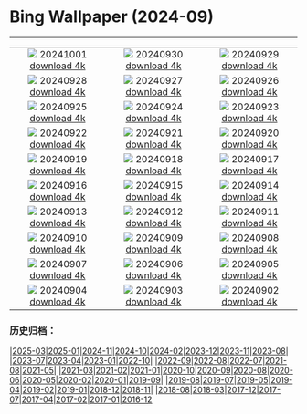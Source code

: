 # Bing Wallpaper (2024-09)
**************
| | | |
| :----: | :----: | :----: |
| ![](https://www.bing.com/th?id=OHR.BlackHistoryMonth2024_EN-GB1865178312_1920x1080.jpg) 20241001 [download 4k](https://www.bing.com/th?id=OHR.BlackHistoryMonth2024_EN-GB1865178312_UHD.jpg) | ![](https://www.bing.com/th?id=OHR.WalrusNorway_EN-GB0459877191_1920x1080.jpg) 20240930 [download 4k](https://www.bing.com/th?id=OHR.WalrusNorway_EN-GB0459877191_UHD.jpg) | ![](https://www.bing.com/th?id=OHR.ConnecticutBridge_EN-GB6974263231_1920x1080.jpg) 20240929 [download 4k](https://www.bing.com/th?id=OHR.ConnecticutBridge_EN-GB6974263231_UHD.jpg) |
| ![](https://www.bing.com/th?id=OHR.TajMahalReflection_EN-GB6507271647_1920x1080.jpg) 20240928 [download 4k](https://www.bing.com/th?id=OHR.TajMahalReflection_EN-GB6507271647_UHD.jpg) | ![](https://www.bing.com/th?id=OHR.VeniceAerial_EN-GB6264202474_1920x1080.jpg) 20240927 [download 4k](https://www.bing.com/th?id=OHR.VeniceAerial_EN-GB6264202474_UHD.jpg) | ![](https://www.bing.com/th?id=OHR.LittleToucanet_EN-GB5921731705_1920x1080.jpg) 20240926 [download 4k](https://www.bing.com/th?id=OHR.LittleToucanet_EN-GB5921731705_UHD.jpg) |
| ![](https://www.bing.com/th?id=OHR.GiantSequoias_EN-GB2106477767_1920x1080.jpg) 20240925 [download 4k](https://www.bing.com/th?id=OHR.GiantSequoias_EN-GB2106477767_UHD.jpg) | ![](https://www.bing.com/th?id=OHR.SkaftafellWaterfall_EN-GB1674771386_1920x1080.jpg) 20240924 [download 4k](https://www.bing.com/th?id=OHR.SkaftafellWaterfall_EN-GB1674771386_UHD.jpg) | ![](https://www.bing.com/th?id=OHR.IcebergOtter_EN-GB1302406748_1920x1080.jpg) 20240923 [download 4k](https://www.bing.com/th?id=OHR.IcebergOtter_EN-GB1302406748_UHD.jpg) |
| ![](https://www.bing.com/th?id=OHR.AutumnCumbria_EN-GB0937833138_1920x1080.jpg) 20240922 [download 4k](https://www.bing.com/th?id=OHR.AutumnCumbria_EN-GB0937833138_UHD.jpg) | ![](https://www.bing.com/th?id=OHR.MunichBeerfest_EN-GB0671591824_1920x1080.jpg) 20240921 [download 4k](https://www.bing.com/th?id=OHR.MunichBeerfest_EN-GB0671591824_UHD.jpg) | ![](https://www.bing.com/th?id=OHR.OcracokeLight_EN-GB0317471752_1920x1080.jpg) 20240920 [download 4k](https://www.bing.com/th?id=OHR.OcracokeLight_EN-GB0317471752_UHD.jpg) |
| ![](https://www.bing.com/th?id=OHR.PiratePlayground_EN-GB4703060204_1920x1080.jpg) 20240919 [download 4k](https://www.bing.com/th?id=OHR.PiratePlayground_EN-GB4703060204_UHD.jpg) | ![](https://www.bing.com/th?id=OHR.GujoHachiman_EN-GB4635188314_1920x1080.jpg) 20240918 [download 4k](https://www.bing.com/th?id=OHR.GujoHachiman_EN-GB4635188314_UHD.jpg) | ![](https://www.bing.com/th?id=OHR.MidAutumnSingapore_EN-GB4580876082_1920x1080.jpg) 20240917 [download 4k](https://www.bing.com/th?id=OHR.MidAutumnSingapore_EN-GB4580876082_UHD.jpg) |
| ![](https://www.bing.com/th?id=OHR.SunriseWallabies_EN-GB4531988184_1920x1080.jpg) 20240916 [download 4k](https://www.bing.com/th?id=OHR.SunriseWallabies_EN-GB4531988184_UHD.jpg) | ![](https://www.bing.com/th?id=OHR.StockholmLibrary_EN-GB4478334058_1920x1080.jpg) 20240915 [download 4k](https://www.bing.com/th?id=OHR.StockholmLibrary_EN-GB4478334058_UHD.jpg) | ![](https://www.bing.com/th?id=OHR.LastNightOfTheProms2024_EN-GB2327761214_1920x1080.jpg) 20240914 [download 4k](https://www.bing.com/th?id=OHR.LastNightOfTheProms2024_EN-GB2327761214_UHD.jpg) |
| ![](https://www.bing.com/th?id=OHR.PointReyes_EN-GB4421603745_1920x1080.jpg) 20240913 [download 4k](https://www.bing.com/th?id=OHR.PointReyes_EN-GB4421603745_UHD.jpg) | ![](https://www.bing.com/th?id=OHR.DolphinReunion_EN-GB4332225660_1920x1080.jpg) 20240912 [download 4k](https://www.bing.com/th?id=OHR.DolphinReunion_EN-GB4332225660_UHD.jpg) | ![](https://www.bing.com/th?id=OHR.RapaNuiSunrise_EN-GB5251109643_1920x1080.jpg) 20240911 [download 4k](https://www.bing.com/th?id=OHR.RapaNuiSunrise_EN-GB5251109643_UHD.jpg) |
| ![](https://www.bing.com/th?id=OHR.BridgeLisbon_EN-GB4169546026_1920x1080.jpg) 20240910 [download 4k](https://www.bing.com/th?id=OHR.BridgeLisbon_EN-GB4169546026_UHD.jpg) | ![](https://www.bing.com/th?id=OHR.IguazuRainbow_EN-GB4381351481_1920x1080.jpg) 20240909 [download 4k](https://www.bing.com/th?id=OHR.IguazuRainbow_EN-GB4381351481_UHD.jpg) | ![](https://www.bing.com/th?id=OHR.GreatNorthRun2024_EN-GB4101357995_1920x1080.jpg) 20240908 [download 4k](https://www.bing.com/th?id=OHR.GreatNorthRun2024_EN-GB4101357995_UHD.jpg) |
| ![](https://www.bing.com/th?id=OHR.SantaCruzHummer_EN-GB3567004947_1920x1080.jpg) 20240907 [download 4k](https://www.bing.com/th?id=OHR.SantaCruzHummer_EN-GB3567004947_UHD.jpg) | ![](https://www.bing.com/th?id=OHR.GlenariffPark_EN-GB6116680821_1920x1080.jpg) 20240906 [download 4k](https://www.bing.com/th?id=OHR.GlenariffPark_EN-GB6116680821_UHD.jpg) | ![](https://www.bing.com/th?id=OHR.TIFF2024_EN-GB9508001268_1920x1080.jpg) 20240905 [download 4k](https://www.bing.com/th?id=OHR.TIFF2024_EN-GB9508001268_UHD.jpg) |
| ![](https://www.bing.com/th?id=OHR.DuskyOwls_EN-GB7904137343_1920x1080.jpg) 20240904 [download 4k](https://www.bing.com/th?id=OHR.DuskyOwls_EN-GB7904137343_UHD.jpg) | ![](https://www.bing.com/th?id=OHR.AlpineLakes_EN-GB6796431877_1920x1080.jpg) 20240903 [download 4k](https://www.bing.com/th?id=OHR.AlpineLakes_EN-GB6796431877_UHD.jpg) | ![](https://www.bing.com/th?id=OHR.KatahdinWoods_EN-GB6027367272_1920x1080.jpg) 20240902 [download 4k](https://www.bing.com/th?id=OHR.KatahdinWoods_EN-GB6027367272_UHD.jpg) |

### 历史归档：

|[2025-03](bing/2025-03/2025-03.md)|[2025-01](bing/2025-01/2025-01.md)|[2024-11](bing/2024-11/2024-11.md)|[2024-10](bing/2024-10/2024-10.md)|[2024-02](bing/2024-02/2024-02.md)|[2023-12](bing/2023-12/2023-12.md)|[2023-11](bing/2023-11/2023-11.md)|[2023-08](bing/2023-08/2023-08.md)|
|[2023-07](bing/2023-07/2023-07.md)|[2023-04](bing/2023-04/2023-04.md)|[2023-01](bing/2023-01/2023-01.md)|[2022-10](bing/2022-10/2022-10.md)|
|[2022-09](bing/2022-09/2022-09.md)|[2022-08](bing/2022-08/2022-08.md)|[2022-07](bing/2022-07/2022-07.md)|[2021-08](bing/2021-08/2021-08.md)|[2021-05](bing/2021-05/2021-05.md)|
|[2021-03](bing/2021-03/2021-03.md)|[2021-02](bing/2021-02/2021-02.md)|[2021-01](bing/2021-01/2021-01.md)|[2020-10](bing/2020-10/2020-10.md)|[2020-09](bing/2020-09/2020-09.md)|[2020-08](bing/2020-08/2020-08.md)|[2020-06](bing/2020-06/2020-06.md)|[2020-05](bing/2020-05/2020-05.md)|[2020-02](bing/2020-02/2020-02.md)|[2020-01](bing/2020-01/2020-01.md)|[2019-09](bing/2019-09/2019-09.md)|
|[2019-08](bing/2019-08/2019-08.md)|[2019-07](bing/2019-07/2019-07.md)|[2019-05](bing/2019-05/2019-05.md)|[2019-04](bing/2019-04/2019-04.md)|[2019-02](bing/2019-02/2019-02.md)|[2019-01](bing/2019-01/2019-01.md)|[2018-12](bing/2018-12/2018-12.md)|[2018-11](bing/2018-11/2018-11.md)|
|[2018-08](bing/2018-08/2018-08.md)|[2018-03](bing/2018-03/2018-03.md)|[2017-12](bing/2017-12/2017-12.md)|[2017-07](bing/2017-07/2017-07.md)|[2017-04](bing/2017-04/2017-04.md)|[2017-02](bing/2017-02/2017-02.md)|[2017-01](bing/2017-01/2017-01.md)|[2016-12](bing/2016-12/2016-12.md)
